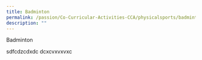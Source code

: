 ```yaml
---
title: Badminton
permalink: /passion/Co-Curricular-Activities-CCA/physicalsports/badminton/
description: ""
---
```

Badminton 

sdfcdzcdxdc
dcxcvxvxvxc